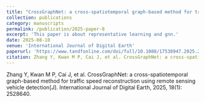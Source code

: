 ```yaml
---
title: "CrossGraphNet: a cross-spatiotemporal graph-based method for traffic speed reconstruction using remote sensing vehicle detection"
collection: publications
category: manuscripts
permalink: /publication/2025-paper-8
excerpt: 'This paper is about representative learning and gnn.'
date: 2025-08-10
venue: 'International Journal of Digital Earth'
paperurl: 'https://www.tandfonline.com/doi/full/10.1080/17538947.2025.2528640'
citation: Zhang Y, Kwan M P, Cai J, et al. CrossGraphNet: a cross-spatiotemporal graph-based method for traffic speed reconstruction using remote sensing vehicle detection[J]. International Journal of Digital Earth, 2025, 18(1): 2528640.
---
```


Zhang Y, Kwan M P, Cai J, et al. CrossGraphNet: a cross-spatiotemporal graph-based method for traffic speed reconstruction using remote sensing vehicle detection[J]. International Journal of Digital Earth, 2025, 18(1): 2528640.